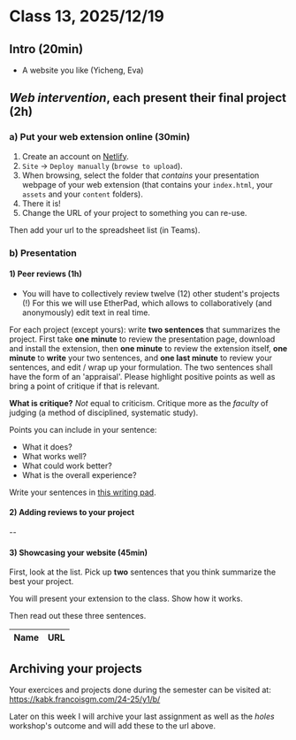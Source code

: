 # Class 13, 2025/12/19

## Intro (20min)

- A website you like (Yicheng, Eva)

## *Web intervention*, each present their final project (2h)

### a) Put your web extension online (30min)

1) Create an account on [Netlify](https://app.netlify.com).
2) `Site` -> `Deploy manually` (`browse to upload`).
3) When browsing, select the folder that *contains* your presentation webpage of your web extension (that contains your `index.html`, your `assets` and your `content` folders).
4) There it is!
5) Change the URL of your project to something you can re-use.

Then add your url to the spreadsheet list (in Teams).

### b) Presentation

#### 1) Peer reviews (1h)

- You will have to collectively review twelve (12) other student's projects (!) For this we will use EtherPad, which allows to collaboratively (and anonymously) edit text in real time. 

For each project (except yours): write **two sentences** that summarizes the project. First take **one minute** to review the presentation page, download and install the extension, then **one minute** to review the extension itself, **one minute** to **write** your two sentences, and **one last minute** to review your sentences, and edit / wrap up your formulation. The two sentences shall have the form of an 'appraisal'. Please highlight positive points as well as bring a point of critique if that is relevant.

**What is critique?** *Not* equal to criticism. Critique more as the *faculty* of judging (a method of disciplined, systematic study).

Points you can include in your sentence:

- What it does?
- What works well?
- What could work better?
- What is the overall experience?


Write your sentences in [this writing pad](https://pad.xpub.nl/p/Y1B_peer_reviews).

#### 2) Adding reviews to your project

--

#### 3) Showcasing your website (45min)

First, look at the list. Pick up **two** sentences that you think summarize the best your project.

You will present your extension to the class. Show how it works.

Then read out these three sentences.

| Name | URL |
| -- | -------------- |
<!--
| Jerome | - |
| Bengi | - |
| Olin | - |
| Mart | - |
| David | - |
| Klara | - |
| Simone | - |
| Iloy | - |
| Julia (F) | - |
| Jennie | - |
| Prem | - |
| Julia (J) | - |
| Roxee | - |
| Layoung | - |
| Luca | - |
| Sia | - |
| Julia (N) | - |
| Jasna | - |
| Pola | - |
| Mara | - |
| Daniel | - |
| Yicheng | - |
| Eva | - |
| Nastya | - |
-->

## Archiving your projects

Your exercices and projects done during the semester can be visited at: https://kabk.francoisgm.com/24-25/y1/b/

Later on this week I will archive your last assignment as well as the *holes* workshop's outcome and will add these to the url above.

